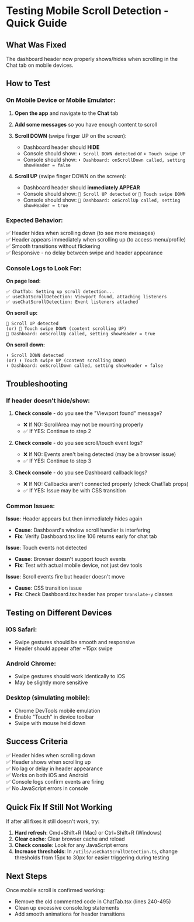# Testing Mobile Scroll Detection - Quick Guide

## What Was Fixed
The dashboard header now properly shows/hides when scrolling in the Chat tab on mobile devices.

## How to Test

### On Mobile Device or Mobile Emulator:

1. **Open the app** and navigate to the **Chat** tab

2. **Add some messages** so you have enough content to scroll

3. **Scroll DOWN** (swipe finger UP on the screen):
   - Dashboard header should **HIDE**
   - Console should show: `⬇️ Scroll DOWN detected` or `⬇️ Touch swipe UP`
   - Console should show: `⬇️ Dashboard: onScrollDown called, setting showHeader = false`

4. **Scroll UP** (swipe finger DOWN on the screen):
   - Dashboard header should **immediately APPEAR**
   - Console should show: `🎯 Scroll UP detected` or `🎯 Touch swipe DOWN`
   - Console should show: `🎯 Dashboard: onScrollUp called, setting showHeader = true`

### Expected Behavior:

✅ Header hides when scrolling down (to see more messages)  
✅ Header appears immediately when scrolling up (to access menu/profile)  
✅ Smooth transitions without flickering  
✅ Responsive - no delay between swipe and header appearance  

### Console Logs to Look For:

**On page load:**
```
✅ ChatTab: Setting up scroll detection...
✅ useChatScrollDetection: Viewport found, attaching listeners
✅ useChatScrollDetection: Event listeners attached
```

**On scroll up:**
```
🎯 Scroll UP detected
(or) 🎯 Touch swipe DOWN (content scrolling UP)
🎯 Dashboard: onScrollUp called, setting showHeader = true
```

**On scroll down:**
```
⬇️ Scroll DOWN detected
(or) ⬇️ Touch swipe UP (content scrolling DOWN)
⬇️ Dashboard: onScrollDown called, setting showHeader = false
```

## Troubleshooting

### If header doesn't hide/show:

1. **Check console** - do you see the "Viewport found" message?
   - ❌ If NO: ScrollArea may not be mounting properly
   - ✅ If YES: Continue to step 2

2. **Check console** - do you see scroll/touch event logs?
   - ❌ If NO: Events aren't being detected (may be a browser issue)
   - ✅ If YES: Continue to step 3

3. **Check console** - do you see Dashboard callback logs?
   - ❌ If NO: Callbacks aren't connected properly (check ChatTab props)
   - ✅ If YES: Issue may be with CSS transition

### Common Issues:

**Issue**: Header appears but then immediately hides again
- **Cause**: Dashboard's window scroll handler is interfering
- **Fix**: Verify Dashboard.tsx line 106 returns early for chat tab

**Issue**: Touch events not detected
- **Cause**: Browser doesn't support touch events
- **Fix**: Test with actual mobile device, not just dev tools

**Issue**: Scroll events fire but header doesn't move
- **Cause**: CSS transition issue
- **Fix**: Check Dashboard.tsx header has proper `translate-y` classes

## Testing on Different Devices

### iOS Safari:
- Swipe gestures should be smooth and responsive
- Header should appear after ~15px swipe

### Android Chrome:
- Swipe gestures should work identically to iOS
- May be slightly more sensitive

### Desktop (simulating mobile):
- Chrome DevTools mobile emulation
- Enable "Touch" in device toolbar
- Swipe with mouse held down

## Success Criteria

✅ Header hides when scrolling down  
✅ Header shows when scrolling up  
✅ No lag or delay in header appearance  
✅ Works on both iOS and Android  
✅ Console logs confirm events are firing  
✅ No JavaScript errors in console  

## Quick Fix If Still Not Working

If after all fixes it still doesn't work, try:

1. **Hard refresh**: Cmd+Shift+R (Mac) or Ctrl+Shift+R (Windows)
2. **Clear cache**: Clear browser cache and reload
3. **Check console**: Look for any JavaScript errors
4. **Increase thresholds**: In `/utils/useChatScrollDetection.ts`, change thresholds from 15px to 30px for easier triggering during testing

## Next Steps

Once mobile scroll is confirmed working:
- Remove the old commented code in ChatTab.tsx (lines 240-495)
- Clean up excessive console.log statements
- Add smooth animations for header transitions
